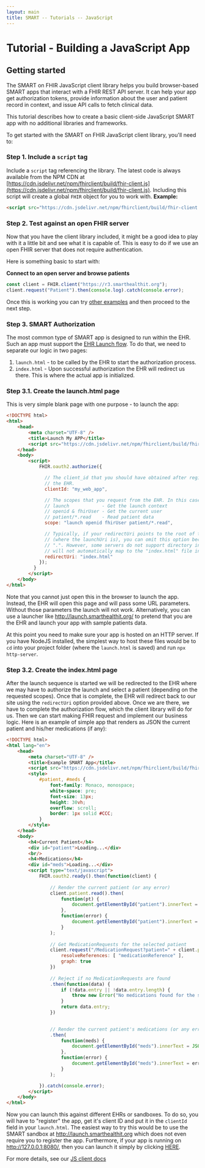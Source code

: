```yaml
---
layout: main
title: SMART -- Tutorials -- JavaScript
---
```


# Tutorial - Building a JavaScript App

## Getting started

The SMART on FHIR JavaScript client library helps you build browser-based SMART
apps that interact with a FHIR REST API server. It can help your app get
authorization tokens, provide information about the user and patient record in
context, and issue API calls to fetch clinical data.

This tutorial describes how to create a basic client-side JavaScript SMART app with
no additional libraries and frameworks. 

To get started with the SMART on FHIR JavaScript client library, you'll need to:

### Step 1. Include a `script` tag

Include a `script` tag referencing the library. The latest code is always
available from the NPM CDN at
[https://cdn.jsdelivr.net/npm/fhirclient/build/fhir-client.js](https://cdn.jsdelivr.net/npm/fhirclient/build/fhir-client.js).
Including this script will create a global `FHIR` object for you to work with.
**Example:**
```html
<script src="https://cdn.jsdelivr.net/npm/fhirclient/build/fhir-client.js"></script>
```

### Step 2. Test against an open FHIR server
Now that you have the client library included, it might be a good idea to play
with it a little bit and see what it is capable of. This is easy to do if we use
an open FHIR server that does not require authentication.

Here is something basic to start with:

**Connect to an open server and browse patients**
```js
const client = FHIR.client("https://r3.smarthealthit.org");
client.request("Patient").then(console.log).catch(console.error);
```

Once this is working you can try [other examples](http://docs.smarthealthit.org/client-js/request.html)
and then proceed to the next step.

### Step 3. SMART Authorization
The most common type of SMART app is designed to run within the EHR. Such an app must
support the [EHR Launch flow](http://www.hl7.org/fhir/smart-app-launch/#ehr-launch-sequence). To do that, we need to separate our logic in two pages:
1. `launch.html` - to be called by the EHR to start the authorization process.
2. `index.html` - Upon successful authorization the EHR will redirect us there. This is where the actual app is initialized.

### Step 3.1. Create the launch.html page
This is very simple blank page with one purpose - to launch the app:
```html
<!DOCTYPE html>
<html>
    <head>
        <meta charset="UTF-8" />
        <title>Launch My APP</title>
        <script src="https://cdn.jsdelivr.net/npm/fhirclient/build/fhir-client.js"></script>
    </head>
    <body>
        <script>
            FHIR.oauth2.authorize({

              // The client_id that you should have obtained after registering a client at
              // the EHR.
              clientId: "my_web_app",

              // The scopes that you request from the EHR. In this case we want to:
              // launch            - Get the launch context
              // openid & fhirUser - Get the current user
              // patient/*.read    - Read patient data
              scope: "launch openid fhirUser patient/*.read",

              // Typically, if your redirectUri points to the root of the current directory
              // (where the launchUri is), you can omit this option because the default value is
              // ".". However, some servers do not support directory indexes so "." and "./"
              // will not automatically map to the "index.html" file in that directory.
              redirectUri: "index.html"
            });
          }
        </script>
    </body>
</html>
```
Note that you cannot just open this in the browser to launch the app. Instead, the EHR will open
this page and will pass some URL parameters. Without those parameters the launch will not work.
Alternatively, you can use a launcher like http://launch.smarthealthit.org/ to pretend that you
are the EHR and launch your app with sample patients data.

At this point you need to make sure your app is hosted on an HTTP server. If you have NodeJS installed,
the simplest way to host these files would be to `cd` into your project folder (where the `launch.html`
is saved) and run `npx http-server`.

### Step 3.2. Create the index.html page
After the launch sequence is started we will be redirected to the EHR where we may have to authorize
the launch and select a patient (depending on the requested scopes). Once that is complete, the EHR
will redirect back to our site using the `redirectUri` option provided above. Once we are there,
we have to complete the authorization flow, which the client library will do for us. Then we can start
making FHIR request and implement our business logic. Here is an example of simple app that renders as JSON
the current patient and his/her medications (if any):
```html
<!DOCTYPE html>
<html lang="en">
    <head>
        <meta charset="UTF-8" />
        <title>Example SMART App</title>
        <script src="https://cdn.jsdelivr.net/npm/fhirclient/build/fhir-client.js"></script>
        <style>
            #patient, #meds {
                font-family: Monaco, monospace;
                white-space: pre;
                font-size: 13px;
                height: 30vh;
                overflow: scroll;
                border: 1px solid #CCC;
            }
        </style>
    </head>
    <body>
        <h4>Current Patient</h4>
        <div id="patient">Loading...</div>
        <br/>
        <h4>Medications</h4>
        <div id="meds">Loading...</div>
        <script type="text/javascript">
            FHIR.oauth2.ready().then(function(client) {
                
                // Render the current patient (or any error)
                client.patient.read().then(
                    function(pt) {
                        document.getElementById("patient").innerText = JSON.stringify(pt, null, 4);
                    },
                    function(error) {
                        document.getElementById("patient").innerText = error.stack;
                    }
                );
                
                // Get MedicationRequests for the selected patient
                client.request("/MedicationRequest?patient=" + client.patient.id, {
                    resolveReferences: [ "medicationReference" ],
                    graph: true
                })
                
                // Reject if no MedicationRequests are found
                .then(function(data) {
                    if (!data.entry || !data.entry.length) {
                        throw new Error("No medications found for the selected patient");
                    }
                    return data.entry;
                })
                

                // Render the current patient's medications (or any error)
                .then(
                    function(meds) {
                        document.getElementById("meds").innerText = JSON.stringify(meds, null, 4);
                    },
                    function(error) {
                        document.getElementById("meds").innerText = error.stack;
                    }
                );

            }).catch(console.error);
        </script>
    </body>
</html>
```

Now you can launch this against different EHRs or sandboxes. To do so, you will
have to "register" the app, get it's client ID and put it in the `clientId` field
in your `launch.html`. The easiest way to try this would be to use the SMART sandbox
at http://launch.smarthealthit.org which does not even require you to register
the app. Furthermore, if your app is running on http://127.0.0.1:8080/, then you
can launch it simply by clicking [HERE](http://127.0.0.1:8080/launch.html?launch=eyJhIjoiMSJ9&iss=https%3A%2F%2Flaunch.smarthealthit.org%2Fv%2Fr4%2Ffhir).


For more details, see our [JS client docs](http://docs.smarthealthit.org/client-js/)
